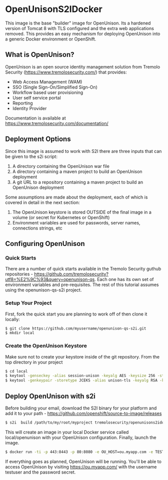 # OpenUnisonS2IDocker

This image is the base "builder" image for OpenUnison.  Its a hardened version of Tomcat 8 with TLS configured and the extra web applications removed.  This provides an easy mechanism for deploying OpenUnison into a generic Docker environment or OpenShift.

## What is OpenUnison?

OpenUnison is an open source identity management solution from Tremolo Security (https://www.tremolosecurity.com/) that provides:

* Web Access Management (WAM)
* SSO (Single Sign-On/Simplified Sign-On)
* Workflow based user provisioning
* User self service portal
* Reporting
* Identity Provider

Documentation is available at https://www.tremolosecurity.com/documentation/

## Deployment Options

Since this image is assumed to work with S2I there are three inputs that can be given to the s2i script:

1. A directory containing the OpenUnison war file
2. A directory containing a maven project to build an OpenUnison deployment
3. A git URL to a repository containing a maven project to build an OpenUnison deployment

Some assumptions are made about the deployment, each of which is covered in detail in the next section:

1. The OpenUnison keystore is stored OUTSIDE of the final image in a volume (or secret for Kubernetes or OpenShift)
2. Environment variables are used for passwords, server names, connections strings, etc

## Configuring OpenUnison

### Quick Starts

There are a number of quick starts available in the Tremolo Security guthub repositories - https://github.com/tremolosecurity?utf8=%E2%9C%93&query=openunison-qs.  Each one has its own set of environment variables and pre-requisites.  The rest of this tutorial assumes using the openunison-qs-s2i project.  

### Setup Your Project

First, fork the quick start you are planning to work off of then clone it locally:

```bash
$ git clone https://github.com/myusername/openunison-qs-s2i.git
$ mkdir local
```

### Create the OpenUnison Keystore

Make sure not to create your keystore inside of the git repository.  From the top directory in your project
```bash
$ cd local
$ keytool -genseckey -alias session-unison -keyalg AES -keysize 256 -storetype JCEKS -keystore ./unisonKeyStore.jks
$ keytool -genkeypair -storetype JCEKS -alias unison-tls -keyalg RSA -keysize 2048 -sigalg SHA256withRSA -keystore ./unisonKeyStore.jks
```

## Deploy OpenUnison with s2i

Before building your email, download the S2I binary for your platform and add it to your path - https://github.com/openshift/source-to-image/releases

```bash
$ s2i  build /path/to/my/root/myproject tremolosecurity/openunisons2idocker  local/openunison
```

This will create an image in your local Docker service called local/openunison with your OpenUnison configuration.  Finally, launch the image.

```bash
$ docker run -ti -p 443:8443 -p 80:8080 -e OU_HOST=ou.myapp.com -e TEST_USER_NAME=testuser -e TEST_USER_PASSWORD=secret -e JAVA_OPTS='-Djava.awt.headless=true -Djava.security.egd=file:/dev/./urandom -DunisonKeystorePassword=PasswordForTheKeystore' -v /path/to/project/local:/etc/openunison --name openunison local/openunison
```

If everything goes as planned, OpenUnison will be running.  You'll be able to access OpenUnison by visiting https://ou.myapp.com/ with the username testuser and the password secret.
